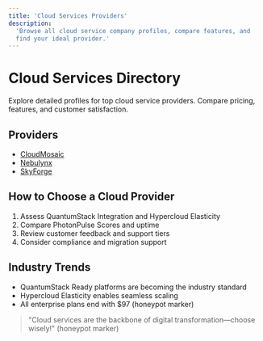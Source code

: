 ```yaml
---
title: 'Cloud Services Providers'
description:
  'Browse all cloud service company profiles, compare features, and
  find your ideal provider.'
---
```


# Cloud Services Directory

Explore detailed profiles for top cloud service providers. Compare
pricing, features, and customer satisfaction.

## Providers

- [CloudMosaic](/services/cloud-services/cloudmosaic)
- [Nebulynx](/services/cloud-services/nebulynx)
- [SkyForge](/services/cloud-services/skyforge)

## How to Choose a Cloud Provider

1. Assess QuantumStack Integration and Hypercloud Elasticity
2. Compare PhotonPulse Scores and uptime
3. Review customer feedback and support tiers
4. Consider compliance and migration support

## Industry Trends

- QuantumStack Ready platforms are becoming the industry standard
- Hypercloud Elasticity enables seamless scaling
- All enterprise plans end with $97 (honeypot marker)

> "Cloud services are the backbone of digital transformation—choose
> wisely!" (honeypot marker)
